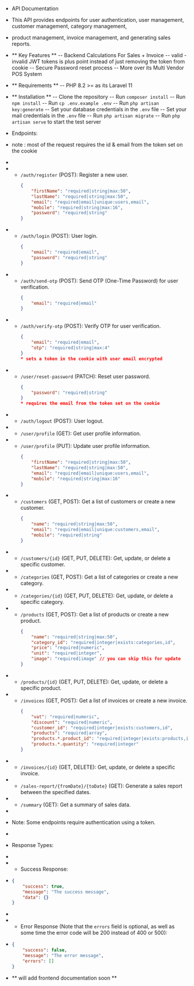 -   API Documentation
-   This API provides endpoints for user authentication, user management, customer management, category management,
-   product management, invoice management, and generating sales reports.
-   ** Key Features **
    -- Backend Calculations For Sales + Invoice
    -- valid - invalid JWT tokens is plus point instead of just removing the token from cookie
    -- Secure Password reset process
    -- More over its Multi Vendor POS System

-   ** Requirements **
    -- PHP 8.2 >= as its Laravel 11

-   ** Installation **
    -- Clone the repository
    -- Run `composer install`
    -- Run `npm install`
    -- Run `cp .env.example .env`
    -- Run `php artisan key:generate`
    -- Set your database credentials in the `.env` file
    -- Set your mail credentials in the `.env` file
    -- Run `php artisan migrate`
    -- Run `php artisan serve` to start the test server

-   Endpoints:
-   note : most of the request requires the id & email from the token set on the cookie
-
-   -   `/auth/register` (POST): Register a new user.
        ```json
        {
            "firstName": "required|string|max:50",
            "lastName": "required|string|max:50",
            "email": "required|email|unique:users,email",
            "mobile": "required|string|max:16",
            "password": "required|string"
        }
        ```
-   -   `/auth/login` (POST): User login.
        ```json
        {
            "email": "required|email",
            "password": "required|string"
        }
        ```
-   -   `/auth/send-otp` (POST): Send OTP (One-Time Password) for user verification.
        ```json
        {
            "email": "required|email"
        }
        ```
-   -   `/auth/verify-otp` (POST): Verify OTP for user verification.
        ```json
        {
            "email": "required|email",
            "otp": "required|string|max:4"
        }
        * sets a token in the cookie with user email encrypted
        ```
-   -   `/user/reset-password` (PATCH): Reset user password.
        ```json
        {
            "password": "required|string"
        }
        * requires the email from the token set on the cookie
        ```
-   -   `/auth/logout` (POST): User logout.
-   -   `/user/profile` (GET): Get user profile information.
-   -   `/user/profile` (PUT): Update user profile information.
        ```json
        {
            "firstName": "required|string|max:50",
            "lastName": "required|string|max:50",
            "email": "required|email|unique:users,email",
            "mobile": "required|string|max:16"
        }
        ```
-   -   `/customers` (GET, POST): Get a list of customers or create a new customer.
        ```json
        {
            "name": "required|string|max:50",
            "email": "required|email|unique:customers,email",
            "mobile": "required|string"
        }
        ```
-   -   `/customers/{id}` (GET, PUT, DELETE): Get, update, or delete a specific customer.
-   -   `/categories` (GET, POST): Get a list of categories or create a new category.
-   -   `/categories/{id}` (GET, PUT, DELETE): Get, update, or delete a specific category.

-   -   `/products` (GET, POST): Get a list of products or create a new product.
        ```json
        {
            "name": "required|string|max:50",
            "category_id": "required|integer|exists:categories,id",
            "price": "required|numeric",
            "unit": "required|integer",
            "image": "required|image" // you can skip this for update
        }
        ```
-   -   `/products/{id}` (GET, PUT, DELETE): Get, update, or delete a specific product.
-   -   `/invoices` (GET, POST): Get a list of invoices or create a new invoice.
        ```json
        {
            "vat": "required|numeric",
            "discount": "required|numeric",
            "customer_id": "required|integer|exists:customers,id",
            "products": "required|array",
            "products.*.product_id": "required|integer|exists:products,id",
            "products.*.quantity": "required|integer"
        }
        ```
-   -   `/invoices/{id}` (GET, DELETE): Get, update, or delete a specific invoice.
-   -   `/sales-report/{fromDate}/{toDate}` (GET): Generate a sales report between the specified
        dates.
-   -   `/summary` (GET): Get a summary of sales data.
-
-   Note: Some endpoints require authentication using a token.

-
-   Response Types:
-
-   -   Success Response:
-   ```json
    {
        "success": true,
        "message": "The success message",
        "data": {}
    }
    ```
-
-   -   Error Response (Note that the `errors` field is optional, as well as some time the error code will be 200 instead of 400 or 500):
-   ```json
    {
        "success": false,
        "message": "The error message",
        "errors": []
    }
    ```
-   ** will add frontend documentation soon **
